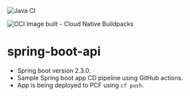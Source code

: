 ![Java CI](https://github.com/yatinkhadilkar/spring-boot-api/workflows/Java%20CI/badge.svg)

![OCI Image built - Cloud Native Buildpacks](https://github.com/ykhadilkar/spring-boot-api/workflows/OCI%20Image%20built%20-%20Cloud%20Native%20Buildpacks/badge.svg)

# spring-boot-api

- Spring boot version 2.3.0.
- Sample Spring boot app CD pipeline using GitHub actions. 
- App is being deployed to PCF using `cf push`.